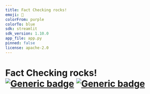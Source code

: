 ```yaml
---
title: Fact Checking rocks!
emoji: 🎸
colorFrom: purple
colorTo: blue
sdk: streamlit
sdk_version: 1.10.0
app_file: app.py
pinned: false
license: apache-2.0
---
```


# Fact Checking rocks! &nbsp; [![Generic badge](https://img.shields.io/badge/🤗-Open%20in%20Spaces-blue.svg)](https://huggingface.co/spaces/anakin87/fact-checking-rocks) [![Generic badge](https://img.shields.io/github/stars/anakin87/fact-checking-rocks?label=Github&style=social)](https://github.com/anakin87/fact-checking-rocks)
